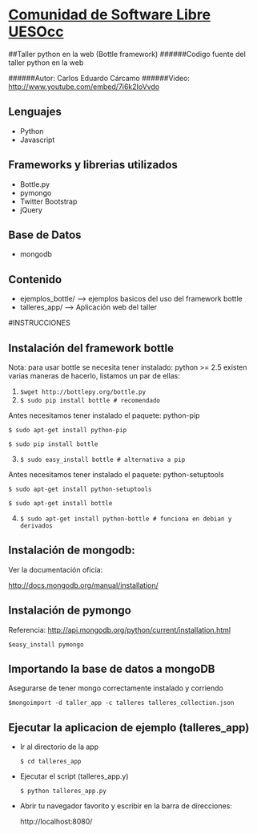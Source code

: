 [Comunidad de Software Libre UESOcc](https://www.facebook.com/groups/csluesfmocc)
=================================================================================

##Taller python en la web (Bottle framework)
######Codigo fuente del taller python en la web

######Autor: Carlos Eduardo Cárcamo
######Video: http://www.youtube.com/embed/7i6k2IoVvdo

Lenguajes 
---------
- Python
- Javascript

Frameworks y librerias utilizados
---------
- Bottle.py
- pymongo
- Twitter Bootstrap
- jQuery

Base de Datos
---------

- mongodb

Contenido
---------
- ejemplos_bottle/ --> ejemplos basicos del uso del framework bottle
- talleres_app/ --> Aplicación web del taller

#INSTRUCCIONES


Instalación del framework bottle
---------
Nota: para usar bottle se necesita tener instalado: python >= 2.5 
existen varias maneras de hacerlo, listamos un par de ellas:

1. `$wget http://bottlepy.org/bottle.py`
2. `$ sudo pip install bottle # recomendado`

  Antes necesitamos tener instalado el paquete: python-pip
  
  `$ sudo apt-get install python-pip`
  
  `$ sudo pip install bottle`
  
3. `$ sudo easy_install bottle # alternativa a pip`

  Antes necesitamos tener instalado el paquete: python-setuptools 
  
  `$ sudo apt-get install python-setuptools`
  
  `$ sudo apt-get install bottle` 

4. `$ sudo apt-get install python-bottle # funciona en debian y derivados`

Instalación de mongodb:
---------
Ver la documentación oficia:

http://docs.mongodb.org/manual/installation/

Instalación de pymongo
---------
Referencia: http://api.mongodb.org/python/current/installation.html

`$easy_install pymongo`

Importando la base de datos a mongoDB
---------
Asegurarse de tener mongo correctamente instalado y corriendo

`$mongoimport -d taller_app -c talleres talleres_collection.json`

Ejecutar la aplicacion de ejemplo (talleres_app)
---------
- Ir al directorio de la app

  `$ cd talleres_app`

- Ejecutar el script (talleres_app.y)

  `$ python talleres_app.py`
  
- Abrir tu navegador favorito y escribir en la barra de direcciones:

  http://localhost:8080/

